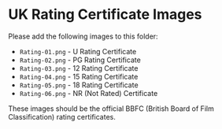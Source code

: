 # UK Rating Certificate Images

Please add the following images to this folder:

- `Rating-01.png` - U Rating Certificate
- `Rating-02.png` - PG Rating Certificate
- `Rating-03.png` - 12 Rating Certificate
- `Rating-04.png` - 15 Rating Certificate
- `Rating-05.png` - 18 Rating Certificate
- `Rating-06.png` - NR (Not Rated) Certificate

These images should be the official BBFC (British Board of Film Classification) rating certificates. 